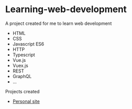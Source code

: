 # Learning-web-development

A project created for me to learn web development
- HTML
- CSS
- Javascript ES6
- HTTP
- Typescript
- Vue.js
- Vuex.js
- REST
- GraphQL
- ...

Projects created
- [Personal site](https://matsjohanpersson.github.io/personal-site/)
